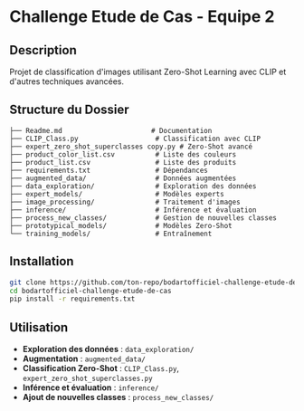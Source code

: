# Challenge Etude de Cas - Equipe 2

## Description
Projet de classification d'images utilisant Zero-Shot Learning avec CLIP et d'autres techniques avancées.

## Structure du Dossier
```
├── Readme.md                      # Documentation
├── CLIP_Class.py                   # Classification avec CLIP
├── expert_zero_shot_superclasses copy.py # Zero-Shot avancé
├── product_color_list.csv          # Liste des couleurs
├── product_list.csv                # Liste des produits
├── requirements.txt                # Dépendances
├── augmented_data/                 # Données augmentées
├── data_exploration/               # Exploration des données
├── expert_models/                  # Modèles experts
├── image_processing/               # Traitement d'images
├── inference/                      # Inférence et évaluation
├── process_new_classes/            # Gestion de nouvelles classes
├── prototypical_models/            # Modèles Zero-Shot
└── training_models/                # Entraînement
```

## Installation
```bash
git clone https://github.com/ton-repo/bodartofficiel-challenge-etude-de-cas.git
cd bodartofficiel-challenge-etude-de-cas
pip install -r requirements.txt
```

## Utilisation
- **Exploration des données** : `data_exploration/`
- **Augmentation** : `augmented_data/`
- **Classification Zero-Shot** : `CLIP_Class.py`, `expert_zero_shot_superclasses.py`
- **Inférence et évaluation** : `inference/`
- **Ajout de nouvelles classes** : `process_new_classes/`
